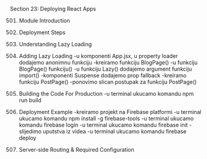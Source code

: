 Section 23: Deploying React Apps

501. Module Introduction

502. Deployment Steps

503. Understanding Lazy Loading

504. Adding Lazy Loading
-u komponenti App.jsx, u property loader dodajemo anonimnu funkciju
-kreiramo funkciju BlogPage()
-u funkciju BlogPage() funkciju() 
-u funkciju Lazy() dodajemo argument funkciju import()
-komponenti Suspense dodajemo prop fallback
-kreiramo funkciju PostPage()
-ponovimo slican postupak za funkciju PostPage()

505. Building the Code For Production
-u terminal ukucamo komandu npm run build

506. Deployment Example
-kreiramo projekt na Firebase platformi
-u terminal ukucamo komandu npm install -g firebase-tools
-u terminal ukucamo komandu firebase login
-u terminal ukucamo komandu firebase init
-slijedimo uputstva iz videa
-u terminal ukucamo komandu firebase deploy

507. Server-side Routing & Required Configuration
